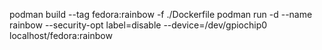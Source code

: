 podman build --tag fedora:rainbow -f ./Dockerfile
podman run -d --name rainbow --security-opt label=disable --device=/dev/gpiochip0 localhost/fedora:rainbow

